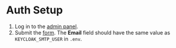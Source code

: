 # Auth Setup

1. Log in to the [admin panel](http://localhost/auth/admin/).
1. Submit the [form](http://localhost/auth/realms/master/account). The **Email** field should have the same value as `KEYCLOAK_SMTP_USER` in `.env`.
